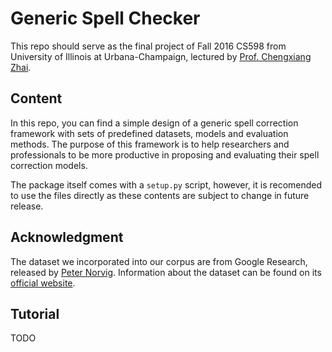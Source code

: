 # Generic Spell Checker
This repo should serve as the final project of Fall 2016 CS598 from University of Illinois at Urbana-Champaign, lectured by [Prof. Chengxiang Zhai][prof].

## Content
In this repo, you can find a simple design of a generic spell correction framework with sets of predefined datasets, models and evaluation methods. The purpose of this framework is to help researchers and professionals to be more productive in proposing and evaluating their spell correction models. 

The package itself comes with a `setup.py` script, however, it is recomended to use the files directly as these contents are subject to change in future release.

## Acknowledgment
The dataset we incorporated into our corpus are from Google Research, released by [Peter Norvig][peter]. Information about the dataset can be found on its [official website][web].

## Tutorial
TODO


[//]: # (These are reference links used in the body of this note and get stripped out when the markdown processor does its job. There is no need to format nicely because it shouldn't be seen. Thanks SO - http://stackoverflow.com/questions/4823468/store-comments-in-markdown-syntax)

   [prof]: http://czhai.cs.illinois.edu/
   [peter]: http://norvig.com/
   [web]: http://norvig.com/ngrams/
